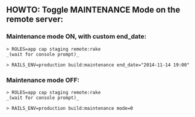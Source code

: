 ## HOWTO: Toggle MAINTENANCE Mode on the remote server:

### Maintenance mode **ON**, with custom end_date:

    > ROLES=app cap staging remote:rake
    _(wait for console prompt)_

    > RAILS_ENV=production build:maintenance end_date="2014-11-14 19:00"


### Maintenance mode **OFF**:

    > ROLES=app cap staging remote:rake
    _(wait for console prompt)_

    > RAILS_ENV=production build:maintenance mode=0
